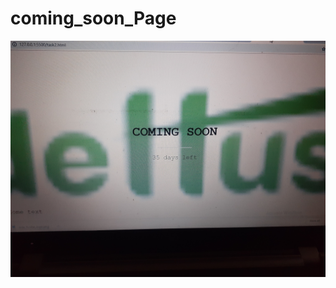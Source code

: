 # coming_soon_Page 

![Screenshot](https://github.com/akhisulaymaan/coming_soon_Page/blob/main/20201023_175336.jpg)
